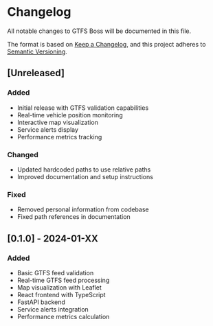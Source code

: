 # Changelog

All notable changes to GTFS Boss will be documented in this file.

The format is based on [Keep a Changelog](https://keepachangelog.com/en/1.0.0/),
and this project adheres to [Semantic Versioning](https://semver.org/spec/v2.0.0.html).

## [Unreleased]

### Added
- Initial release with GTFS validation capabilities
- Real-time vehicle position monitoring
- Interactive map visualization
- Service alerts display
- Performance metrics tracking

### Changed
- Updated hardcoded paths to use relative paths
- Improved documentation and setup instructions

### Fixed
- Removed personal information from codebase
- Fixed path references in documentation

## [0.1.0] - 2024-01-XX

### Added
- Basic GTFS feed validation
- Real-time GTFS feed processing
- Map visualization with Leaflet
- React frontend with TypeScript
- FastAPI backend
- Service alerts integration
- Performance metrics calculation
